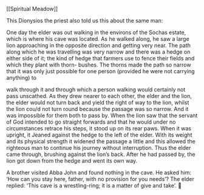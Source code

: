 [[Spiritual Meadow]]
 
This Dionysios the priest also told us this about the same man:  
 
One day the elder was out walking in the environs of the Sochas estate, which is where his cave was located. As he walked along, he saw a large lion approaching in the opposite direction and getting very near. The path along which he was travelling was very narrow and there was a hedge on either side of it; the kind of hedge that farmers use to fence their fields and which they plant with thorn- bushes. The thorns made the path so narrow that it was only just possible for one person (provided he were not carrying anything) to  
 
walk through it and through which a person walking would certainly not pass unscathed. As they drew nearer to each other, the elder and the lion, the elder would not turn back and yield the right of way to the lion, whilst the lion cou/d not turn round because the passage was so narrow. And it was impossible for them both to pass by. When the lion saw that the servant of God intended to go straight forwards and that he would under no circumstances retrace his steps, it stood up on its rear paws. When it was upright, it Jeaned against the hedge to the left of the elder. With its weight and its physical strength it widened the passage a little and this allowed the righteous man to continue his journey without interruption. Thus the elder came through, brushing against the lion’s back. After he had passed by, the lion got down from the hedge and went its own way.  
 
A brother visited Abba John and found nothing in the cave. He asked him: ‘How can you stay here, father, with no provision for you needs’? The elder replied: ‘This cave is a wrestling-ring; it is a matter of give and take’.  
